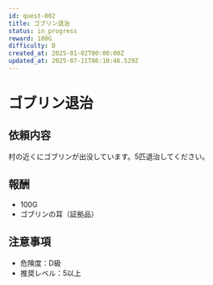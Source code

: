 ```yaml
---
id: quest-002
title: ゴブリン退治
status: in_progress
reward: 100G
difficulty: D
created_at: 2025-01-02T00:00:00Z
updated_at: 2025-07-11T06:10:46.529Z
---
```


# ゴブリン退治

## 依頼内容
村の近くにゴブリンが出没しています。5匹退治してください。

## 報酬
- 100G
- ゴブリンの耳（証拠品）

## 注意事項
- 危険度：D級
- 推奨レベル：5以上